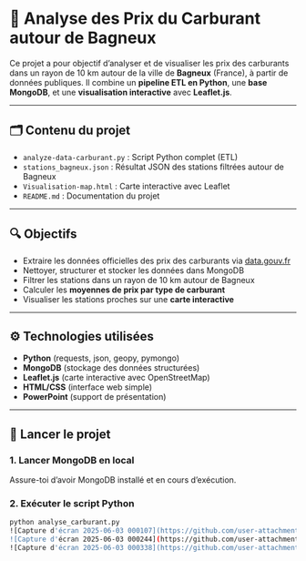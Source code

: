 # 🚗 Analyse des Prix du Carburant autour de Bagneux

Ce projet a pour objectif d’analyser et de visualiser les prix des carburants dans un rayon de 10 km autour de la ville de **Bagneux** (France), à partir de données publiques. Il combine un **pipeline ETL en Python**, une **base MongoDB**, et une **visualisation interactive** avec **Leaflet.js**.

---

## 🗂️ Contenu du projet

- `analyze-data-carburant.py` : Script Python complet (ETL)  
- `stations_bagneux.json` : Résultat JSON des stations filtrées autour de Bagneux  
- `Visualisation-map.html` : Carte interactive avec Leaflet  
- `README.md` : Documentation du projet

---

## 🔍 Objectifs

- Extraire les données officielles des prix des carburants via [data.gouv.fr](https://data.economie.gouv.fr)
- Nettoyer, structurer et stocker les données dans MongoDB
- Filtrer les stations dans un rayon de 10 km autour de Bagneux
- Calculer les **moyennes de prix par type de carburant**
- Visualiser les stations proches sur une **carte interactive**

---

## ⚙️ Technologies utilisées

- **Python** (requests, json, geopy, pymongo)
- **MongoDB** (stockage des données structurées)
- **Leaflet.js** (carte interactive avec OpenStreetMap)
- **HTML/CSS** (interface web simple)
- **PowerPoint** (support de présentation)

---

## 🧪 Lancer le projet

### 1. Lancer MongoDB en local

Assure-toi d’avoir MongoDB installé et en cours d’exécution.

### 2. Exécuter le script Python

```bash
python analyse_carburant.py
![Capture d'écran 2025-06-03 000107](https://github.com/user-attachments/assets/b7c5976d-d65a-48ee-bbe6-42ac9e827a8b)
![Capture d'écran 2025-06-03 000244](https://github.com/user-attachments/assets/af0b6bc8-8953-415c-84af-489212d11d59)
![Capture d'écran 2025-06-03 000338](https://github.com/user-attachments/assets/78655ed4-1b69-44ad-8d63-2312c742e64c)



